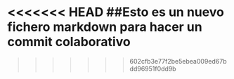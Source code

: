 <<<<<<< HEAD
##Esto es un nuevo fichero markdown para hacer un commit colaborativo
=======

>>>>>>> 602cfb3e77f2be5ebea009ed67bdd96951f0dd9b
